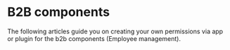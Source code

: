 # B2B components

The following articles guide you on creating your own permissions via app or plugin for the b2b components (Employee management).
